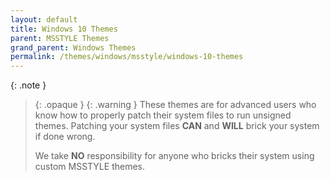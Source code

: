 ```yaml
---
layout: default
title: Windows 10 Themes
parent: MSSTYLE Themes
grand_parent: Windows Themes
permalink: /themes/windows/msstyle/windows-10-themes
---
```


{: .note }
> {: .opaque }
> {: .warning }
> These themes are for advanced users who know how to properly patch their system files to run unsigned themes. 
> Patching your system files **CAN** and **WILL** brick your system if done wrong.
>
> We take **NO** responsibility for anyone who bricks their system using custom MSSTYLE themes.